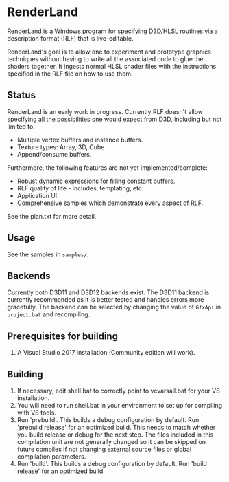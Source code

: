# RenderLand

RenderLand is a Windows program for specifying D3D/HLSL routines via a description format (RLF) that is live-editable. 

RenderLand's goal is to allow one to experiment and prototype graphics techniques without having to write all the associated code to glue the shaders together. It ingests normal HLSL shader files with the instructions specified in the RLF file on how to use them.

## Status
RenderLand is an early work in progress. Currently RLF doesn't allow specifying all the possibilities one would expect from D3D, including but not limited to:
* Multiple vertex buffers and instance buffers.
* Texture types: Array, 3D, Cube
* Append/consume buffers.

Furthermore, the following features are not yet implemented/complete:
* Robust dynamic expressions for filling constant buffers. 
* RLF quality of life - includes, templating, etc. 
* Application UI. 
* Comprehensive samples which demonstrate every aspect of RLF. 

See the plan.txt for more detail. 

## Usage
See the samples in `samples/`.

## Backends
Currently both D3D11 and D3D12 backends exist. The D3D11 backend is currently recommended as it is better tested and handles errors more gracefully. The backend can be selected by changing the value of `GfxApi` in `project.bat` and recompiling.

## Prerequisites for building
1. A Visual Studio 2017 installation (Community edition will work).

## Building
1. If necessary, edit shell.bat to correctly point to vcvarsall.bat for your VS installation.
2. You will need to run shell.bat in your environment to set up for compiling with VS tools.
3. Run 'prebuild'. This builds a debug configuration by default. Run 'prebuild release' for an optimized build. This needs to match whether you build release or debug for the next step. The files included in this compilation unit are not generally changed so it can be skipped on future compiles if not changing external source files or global compilation parameters. 
4. Run 'build'. This builds a debug configuration by default. Run 'build release' for an optimized build. 
